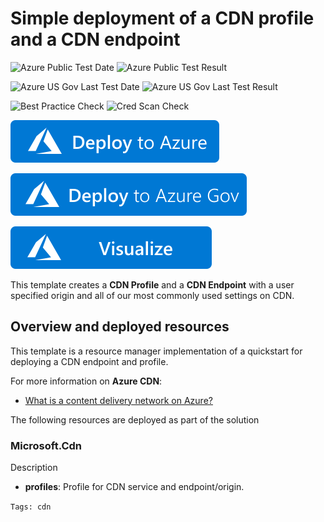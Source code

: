# Simple deployment of a CDN profile and a CDN endpoint

![Azure Public Test Date](https://azurequickstartsservice.blob.core.windows.net/badges/101-cdn-with-custom-origin/PublicLastTestDate.svg)
![Azure Public Test Result](https://azurequickstartsservice.blob.core.windows.net/badges/101-cdn-with-custom-origin/PublicDeployment.svg)

![Azure US Gov Last Test Date](https://azurequickstartsservice.blob.core.windows.net/badges/101-cdn-with-custom-origin/FairfaxLastTestDate.svg)
![Azure US Gov Last Test Result](https://azurequickstartsservice.blob.core.windows.net/badges/101-cdn-with-custom-origin/FairfaxDeployment.svg)

![Best Practice Check](https://azurequickstartsservice.blob.core.windows.net/badges/101-cdn-with-custom-origin/BestPracticeResult.svg)
![Cred Scan Check](https://azurequickstartsservice.blob.core.windows.net/badges/101-cdn-with-custom-origin/CredScanResult.svg)

[![Deploy To Azure](https://raw.githubusercontent.com/Azure/azure-quickstart-templates/master/1-CONTRIBUTION-GUIDE/images/deploytoazure.svg?sanitize=true)](https://portal.azure.com/#create/Microsoft.Template/uri/https%3A%2F%2Fraw.githubusercontent.com%2FAzure%2Fazure-quickstart-templates%2Fmaster%2F101-cdn-with-custom-origin%2Fazuredeploy.json)
  
[![Deploy To Azure US Gov](https://raw.githubusercontent.com/Azure/azure-quickstart-templates/master/1-CONTRIBUTION-GUIDE/images/deploytoazuregov.svg?sanitize=true)](https://portal.azure.us/#create/Microsoft.Template/uri/https%3A%2F%2Fraw.githubusercontent.com%2FAzure%2Fazure-quickstart-templates%2Fmaster%2F101-cdn-with-custom-origin%2Fazuredeploy.json) 

[![Visualize](https://raw.githubusercontent.com/Azure/azure-quickstart-templates/master/1-CONTRIBUTION-GUIDE/images/visualizebutton.svg?sanitize=true)](http://armviz.io/#/?load=https%3A%2F%2Fraw.githubusercontent.com%2FAzure%2Fazure-quickstart-templates%2Fmaster%2F101-cdn-with-custom-origin%2Fazuredeploy.json)

This template creates a **CDN Profile** and a **CDN Endpoint** with a user specified origin and all of our most commonly used settings on CDN.

## Overview and deployed resources

This template is a resource manager implementation of a quickstart for deploying a CDN endpoint and profile. 

For more information on **Azure CDN**:

* [What is a content delivery network on Azure?](https://docs.microsoft.com/azure/cdn/cdn-overview)

The following resources are deployed as part of the solution

### Microsoft.Cdn

Description

+ **profiles**: Profile for CDN service and endpoint/origin.


`Tags: cdn`
